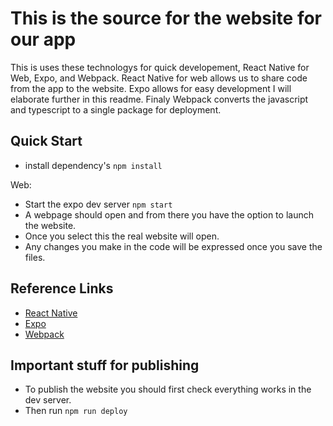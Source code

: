 # This is the source for the website for our app

This is uses these technologys for quick developement, React Native for Web, Expo, and Webpack. React Native for web allows us to share code from the app to the website. Expo allows for easy development I will elaborate further in this readme. Finaly Webpack converts the javascript and typescript to a single package for deployment.

## Quick Start

- install dependency's `npm install`

Web:

- Start the expo dev server `npm start`
- A webpage should open and from there you have the option to launch the website.
- Once you select this the real website will open.
- Any changes you make in the code will be expressed once you save the files.

## Reference Links

- [React Native](https://facebook.github.io/react-native/docs/getting-started.html)
- [Expo](https://github.com/expo/expo)
- [Webpack](https://webpack.js.org/)

## Important stuff for publishing

- To publish the website you should first check everything works in the dev server.
- Then run `npm run deploy`
